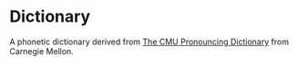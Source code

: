 # Dictionary

A phonetic dictionary derived from [The CMU Pronouncing Dictionary](http://www.speech.cs.cmu.edu/cgi-bin/cmudict) from Carnegie Mellon.
